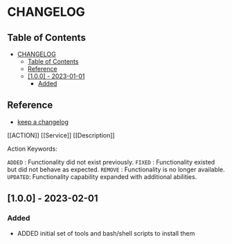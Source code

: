 # CHANGELOG

## Table of Contents

- [CHANGELOG](#changelog)
  - [Table of Contents](#table-of-contents)
  - [Reference](#reference)
  - [\[1.0.0\] - 2023-01-01](#100---2023-02-01)
    - [Added](#added)

## Reference

- [keep a changelog](https://keepachangelog.com/en/1.0.0/)

[[ACTION]] [[Service]] [[Description]]

Action Keywords:

`ADDED`  : Functionality did not exist previously.
`FIXED`  : Functionality existed but did not behave as expected.
`REMOVE` : Functionality is no longer available.
`UPDATED`: Functionality capability expanded with additional abilities.

## [1.0.0] - 2023-02-01

### Added

- ADDED initial set of tools and bash/shell scripts to install them
